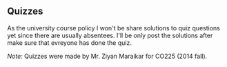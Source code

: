 **Quizzes**
-----
As the university course policy I won't be share solutions to quiz questions yet since there are usually absentees.
I'll be only post the solutions after make sure that evreyone has done the quiz.

*Note:*
Quizzes were made by Mr. Ziyan Maraikar for CO225 (2014 fall).